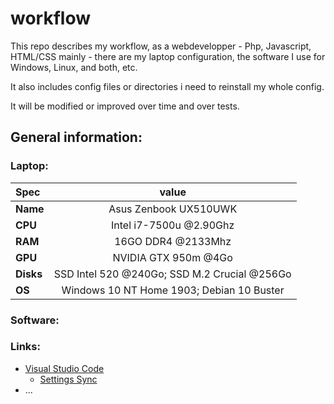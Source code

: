 # workflow
This repo describes my workflow, as a webdevelopper - Php, Javascript, HTML/CSS mainly - there are my laptop configuration, the software I use for Windows, Linux, and both, etc.

It also includes config files or directories i need to reinstall my whole config.

It will be modified or improved over time and over tests.

## General information:

### Laptop:

| __Spec__      | value                                       | 
|:--------------|:-------------------------------------------:|
| __Name__      | Asus Zenbook UX510UWK                       |
| __CPU__       | Intel i7-7500u @2.90Ghz                     |
| __RAM__       | 16GO DDR4 @2133Mhz                          |
| __GPU__       | NVIDIA GTX 950m @4Go                        |
| __Disks__     | SSD Intel 520 @240Go; SSD M.2 Crucial @256Go|
| __OS__        | Windows 10 NT Home 1903; Debian 10 Buster   |

### Software: 

### Links: 

* [Visual Studio Code](https://marketplace.visualstudio.com/items?itemName=Shan.code-settings-sync)
    * [Settings Sync](https://marketplace.visualstudio.com/items?itemName=Shan.code-settings-sync)
* ...